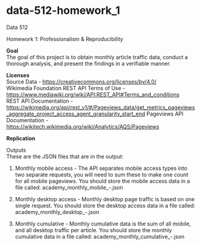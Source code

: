 # data-512-homework_1

Data 512  

Homework 1: Professionalism & Reproducibility  

**Goal**  
The goal of this project is to obtain monthly article traffic data, conduct a thorough analysis, and present the findings in a verifiable manner.

**Licenses**         
Source Data - https://creativecommons.org/licenses/by/4.0/   
Wikimedia Foundation REST API Terms of Use - https://www.mediawiki.org/wiki/API:REST_API#Terms_and_conditions   
REST API Documentation -https://wikimedia.org/api/rest_v1/#/Pageviews_data/get_metrics_pageviews_aggregate_project_access_agent_granularity_start_end 
Pageviews API Documentation - https://wikitech.wikimedia.org/wiki/Analytics/AQS/Pageviews    

**Replication**   

Outputs    
These are the JSON files that are in the output:
1. Monthly mobile access - The API separates mobile access types into two separate requests, you will need to sum these to make one count for all mobile pageviews. You should store the mobile access data in a file called: academy_monthly_mobile_<startYYYYMM>-<endYYYYMM>.json   

3. Monthly desktop access - Monthly desktop page traffic is based on one single request. You should store the desktop access data in a file called:
academy_monthly_desktop_<startYYYYMM>-<endYYYYMM>.json  
4. Monthly cumulative - Monthly cumulative data is the sum of all mobile, and all desktop traffic per article. You should store the monthly cumulative data in a file called: academy_monthly_cumulative_<startYYYYMM>-<endYYYYMM>.json  







